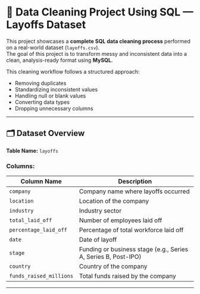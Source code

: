 # 🧹 Data Cleaning Project Using SQL — Layoffs Dataset

This project showcases a **complete SQL data cleaning process** performed on a real-world dataset (`layoffs.csv`).  
The goal of this project is to transform messy and inconsistent data into a clean, analysis-ready format using **MySQL**.  

This cleaning workflow follows a structured approach:
- Removing duplicates  
- Standardizing inconsistent values  
- Handling null or blank values  
- Converting data types  
- Dropping unnecessary columns  

---

## 🗂️ Dataset Overview

**Table Name:** `layoffs`  

### **Columns:**
| Column Name | Description |
|--------------|-------------|
| `company` | Company name where layoffs occurred |
| `location` | Location of the company |
| `industry` | Industry sector |
| `total_laid_off` | Number of employees laid off |
| `percentage_laid_off` | Percentage of total workforce laid off |
| `date` | Date of layoff |
| `stage` | Funding or business stage (e.g., Series A, Series B, Post-IPO) |
| `country` | Country of the company |
| `funds_raised_millions` | Total funds raised by the company |

---
